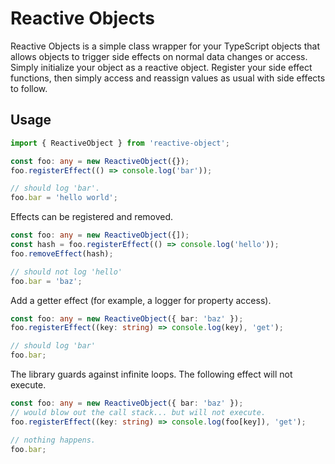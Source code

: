 # Reactive Objects

Reactive Objects is a simple class wrapper for your TypeScript objects that allows objects to trigger side effects on normal data changes or access. Simply initialize your object as a reactive object. Register your side effect functions, then simply access and reassign values as usual with side effects to follow.

## Usage

```TypeScript
import { ReactiveObject } from 'reactive-object';

const foo: any = new ReactiveObject({});
foo.registerEffect(() => console.log('bar'));

// should log 'bar'.
foo.bar = 'hello world';
```

Effects can be registered and removed.

```TypeScript
const foo: any = new ReactiveObject({]);
const hash = foo.registerEffect(() => console.log('hello'));
foo.removeEffect(hash);

// should not log 'hello'
foo.bar = 'baz';
```

Add a getter effect (for example, a logger for property access).

```TypeScript
const foo: any = new ReactiveObject({ bar: 'baz' });
foo.registerEffect((key: string) => console.log(key), 'get');

// should log 'bar'
foo.bar;
```

The library guards against infinite loops. The following effect will not execute.

```TypeScript
const foo: any = new ReactiveObject({ bar: 'baz' });
// would blow out the call stack... but will not execute.
foo.registerEffect((key: string) => console.log(foo[key]), 'get');

// nothing happens.
foo.bar;
```


